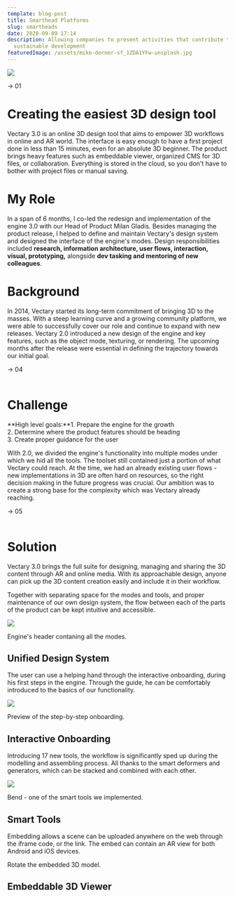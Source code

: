 ```yaml
---
template: blog-post
title: Smarthead Platforms
slug: smartheads
date: 2020-09-09 17:14
description: Allowing companies to present activities that contribute to
  sustainable development
featuredImage: /assets/mike-dorner-sf_1ZDA1YFw-unsplash.jpg
---
```



![](https://uploads-ssl.webflow.com/5d6278e0ad30d3dce83795c5/5dd56e035be4d8d7b6932d9f_engine_screen.png)

→ 01

# Creating the easiest 3D design tool

Vectary 3.0 is an online 3D design tool that aims to empower 3D workflows in online and AR world. The interface is easy enough to have a first project done in less than 15 minutes, even for an absolute 3D beginner. The product brings heavy features such as embeddable viewer, organized CMS for 3D files, or collaboration. Everything is stored in the cloud, so you don't have to bother with project files or manual saving.

# My Role

In a span of 6 months, I co-led the redesign and implementation of the engine 3.0 with our Head of Product Milan Gladis. Besides managing the product release, I helped to define and maintain Vectary's design system and designed the interface of the engine's modes. Design responsibilities included **research, information architecture, user flows, interaction, visual, prototyping,** alongside **dev tasking and mentoring of new colleagues**.

# Background

In 2014, Vectary started its long-term commitment of bringing 3D to the masses. With a steep learning curve and a growing community platform, we were able to successfully cover our role and continue to expand with new releases. Vectary 2.0 introduced a new design of the engine and key features, such as the object mode, texturing, or rendering. The upcoming months after the release were essential in defining the trajectory towards our initial goal.

→ 04\
‍

# Challenge

**High level goals:**1. Prepare the engine for the growth\
2. Determine where the product features should be heading\
3. Create proper guidance for the user

With 2.0, we divided the engine's functionality into multiple modes under which we hid all the tools. The toolset still contained just a portion of what Vectary could reach. At the time, we had an already existing user flows - new implementations in 3D are often hard on resources, so the right decision making in the future progress was crucial. Our ambition was to create a strong base for the complexity which was Vectary already reaching.

→ 05\
‍

# Solution

Vectary 3.0 brings the full suite for designing, managing and sharing the 3D content through AR and online media. With its approachable design, anyone can pick up the 3D content creation easily and include it in their workflow.

Together with separating space for the modes and tools, and proper maintenance of our own design system, the flow between each of the parts of the product can be kept intuitive and accessible.

![](https://uploads-ssl.webflow.com/5d6278e0ad30d3dce83795c5/5d7167f01781cf400bd10bb5_interface.png)

Engine's header contaning all the modes.

## Unified Design System

The user can use a helping hand through the interactive onboarding, during his first steps in the engine. Through the guide, he can be comfortably introduced to the basics of our functionality.

![](https://uploads-ssl.webflow.com/5d6278e0ad30d3dce83795c5/5d7170fcb4df383f52aa8dbe_onboarding.png)

Preview of the step-by-step onboarding.

## Interactive Onboarding

Introducing 17 new tools, the workflow is significantly sped up during the modelling and assembling process. All thanks to the smart deformers and generators, which can be stacked and combined with each other.

![](https://uploads-ssl.webflow.com/5d6278e0ad30d3dce83795c5/5d71723ea8d3461ad517f568_plugins.png)

Bend - one of the smart tools we implemented.

## Smart Tools

Embedding allows a scene can be uploaded anywhere on the web through the iframe code, or the link. The embed can contain an AR view for both Android and iOS devices.

Rotate the embedded 3D model.

## Embeddable 3D Viewer